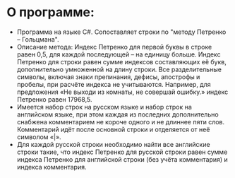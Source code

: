 # О программе:

* Программа на языке C#. Сопоставляет строки по "методу Петренко – Гольцмана".
* Описание метода: Индекс Петренко для первой буквы в строке равен 0,5, для каждой последующей – на единицу больше. Индекс Петренко для строки равен сумме индексов составляющих её букв, дополнительно умноженной на длину строки. Все разделительные символы, включая знаки препинания, дефисы, апострофы и пробелы, при расчёте индекса не учитываются. Например, для предложения «Не выходи из комнаты, не совершай ошибку.» индекс Петренко равен 17968,5.
* Имеется набор строк на русском языке и набор строк на английском языке, при этом каждая из последних дополнительно снабжена комментарием не короче одного и не длиннее пяти слов. Комментарий идёт после основной строки и отделяется от неё символом «|».
* Для каждой русской строки необходимо найти все английские строки такие, что индекс Петренко для русской строки равен сумме индекса Петренко для английской строки (без учёта комментария) и индекса комментария.
